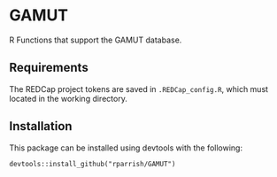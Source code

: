 GAMUT
=====

R Functions that support the GAMUT database.

## Requirements

The REDCap project tokens are saved in `.REDCap_config.R`, which must located in the working directory.

## Installation  


This package can be installed using devtools with the following:

    devtools::install_github("rparrish/GAMUT")

